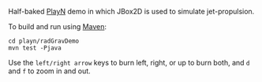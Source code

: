 
Half-baked [PlayN](http://playn.io) demo in which JBox2D is used to simulate jet-propulsion. 

To build and run using [Maven](maven.apache.org):
```
cd playn/radGravDemo
mvn test -Pjava
```
Use the `left/right arrow` keys to burn left, right, or up to burn both, and `d` and `f` to zoom in and out.  
